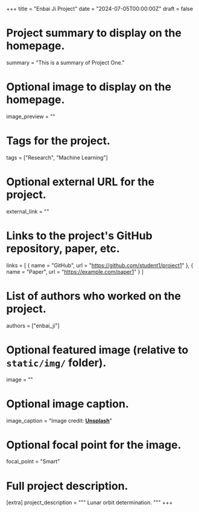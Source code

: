 +++
title = "Enbai Ji Project"
date = "2024-07-05T00:00:00Z"
draft = false

# Project summary to display on the homepage.
summary = "This is a summary of Project One."

# Optional image to display on the homepage.
image_preview = ""

# Tags for the project.
tags = ["Research", "Machine Learning"]

# Optional external URL for the project.
external_link = ""

# Links to the project's GitHub repository, paper, etc.
links = [
  { name = "GitHub", url = "https://github.com/student1/project1" },
  { name = "Paper", url = "https://example.com/paper1" }
]

# List of authors who worked on the project.
authors = ["enbai_ji"]

# Optional featured image (relative to `static/img/` folder).
image = ""

# Optional image caption.
image_caption = "Image credit: [**Unsplash**](https://unsplash.com/photos/pLCdAaMFLTE)"

# Optional focal point for the image.
focal_point = "Smart"

# Full project description.
[extra]
  project_description = """
  Lunar orbit determination.
  """
+++

